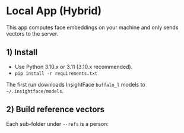 # Local App (Hybrid)

This app computes face embeddings on your machine and only sends vectors to the server.

## 1) Install
- Use Python 3.10.x or 3.11 (3.10.x recommended).
- `pip install -r requirements.txt`

The first run downloads InsightFace `buffalo_l` models to `~/.insightface/models`.

## 2) Build reference vectors
Each sub-folder under `--refs` is a person:
